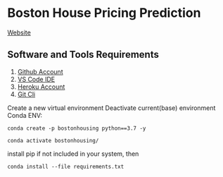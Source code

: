 # Boston House Pricing Prediction
[Website](https://bostonhousingprice63-3c32a4fbcdfd.herokuapp.com/)
## Software and Tools Requirements
1. [Github Account](https://github.com)
2. [VS Code IDE](https://code.visualstudio.com/)
3. [Heroku Account](https://heroku.com)
4. [Git Cli](https://git-scm.com/book/en/v2/Getting-Started-The-Command-Line)

Create a new virtual environment
Deactivate current(base) environment
Conda ENV:
```
conda create -p bostonhousing python==3.7 -y
```
```
conda activate bostonhousing/
```
install pip if not included in your system, then
```
conda install --file requirements.txt
```
<!-- Other methods of creating env -->
<!-- 1. VENC ENV: -->
<!-- ``` python -m venv myenv -->
<!-- myenv\Scripts\activate ```  -->
<!-- create requirements. -->
<!-- pip install -r requirements.txt -->
<!-- 2. VENC ENV: -->
<!--pip install virtualenv -->
<!-- virtualenv -p python3 virtualenv -->
<!-- virtualenv\Scripts\activate -->











